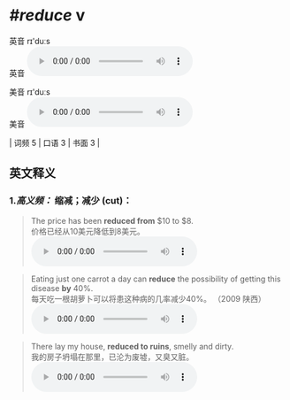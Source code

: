 # ***\#reduce*** v
英音 rɪ'duːs  
英音
<audio src="./media/reduce-B.aac" controls="controls"></audio>

美音 rɪ'duːs  
美音
<audio src="./media/reduce.aac" controls="controls"></audio>



| 词频 5 | 口语 3 | 书面 3 |  

英文释义
---
### 1.*高义频：* **缩减；减少 (cut)：**  

 > The price has been **reduced from** $10 to $8.   
 > 价格已经从10美元降低到8美元。    
<audio src="./media/reduce-1.aac" controls="controls"></audio>

 > Eating just one carrot a day can **reduce** the possibility of getting this disease **by** 40%.   
 > 每天吃一根胡萝卜可以将患这种病的几率减少40%。  （2009 陕西）  
<audio src="./media/reduce-2.aac" controls="controls"></audio>

 > There lay my house, **reduced to ruins**, smelly and dirty.  
 > 我的房子坍塌在那里，已沦为废墟，又臭又脏。    
<audio src="./media/There lay my house, reduced to ruins_AAC.aac" controls="controls"></audio>


